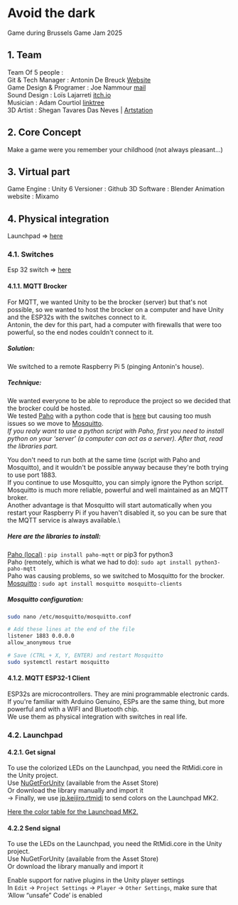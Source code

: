 # Avoid the dark
Game during Brussels Game Jam 2025

## 1. Team
Team Of 5 people :\
Git & Tech Manager : Antonin De Breuck [Website](https://antodb.be)\
Game Design & Programer : Joe Nammour [mail](mailto:joeduliban79@gmail.com)\
Sound Design : Loïs Lajarreti [itch.io](https://billy_hell.itch.io)\
Musician : Adam Courtiol [linktree](https://linktr.ee/Terdix)\
3D Artist : Shegan Tavares Das Neves | [Artstation](https://www.artstation.com/demsheg)
## 2. Core Concept
Make a game were you remember your childhood (not always pleasant...)
## 3. Virtual part
Game Engine : Unity 6
Versioner : Github
3D Software : Blender
Animation website : Mixamo
## 4. Physical integration
Launchpad => [here](https://novationmusic.com/products/launchpad-mini-mk3)

### 4.1. Switches
Esp 32 switch => [here](https://www.amazon.com.be/-/nl/Espressive-Development-Bluetooth-WROOM32-NodeMCU/dp/B07K68RQTS/ref=asc_df_B07K68RQTS/?tag=begogshpadd0d-21&linkCode=df0&hvadid=714430882267&hvpos=&hvnetw=g&hvrand=4144347134565506489&hvpone=&hvptwo=&hvqmt=&hvdev=c&hvdvcmdl=&hvlocint=&hvlocphy=9195606&hvtargid=pla-862519322535&psc=1&mcid=3907c0ab5c033b51848cae096e865b8c&gad_source=1)
#### 4.1.1. MQTT Brocker
For MQTT, we wanted Unity to be the brocker (server) but that's not possible, so we wanted to host the brocker on a computer and have Unity and the ESP32s with the switches connect to it.\
Antonin, the dev for this part, had a computer with firewalls that were too powerful, so the end nodes couldn't connect to it. 

##### Solution:
We switched to a remote Raspberry Pi 5 (pinging Antonin's house).

##### Technique:
We wanted everyone to be able to reproduce the project so we decided that the brocker could be hosted.\
We tested [Paho](https://pypi.org/project/paho-mqtt/) with a python code that is [here](https://github.com/AntoDB/avoid_the_dark/tree/main/PhysicalIntegration/MQTT%20brocker/paho-mqtt-broker.py) but causing too mush issues so we move to [Mosquitto](https://mosquitto.org/).\
_If you realy want to use a python script with Paho, first you need to install python on your ‘server’ (a computer can act as a server). After that, read the libraries part._

You don't need to run both at the same time (script with Paho and Mosquitto), and it wouldn't be possible anyway because they're both trying to use port 1883.\
If you continue to use Mosquitto, you can simply ignore the Python script. Mosquitto is much more reliable, powerful and well maintained as an MQTT broker.\
Another advantage is that Mosquitto will start automatically when you restart your Raspberry Pi if you haven't disabled it, so you can be sure that the MQTT service is always available.\

##### Here are the libraries to install:
[Paho (local)](https://pypi.org/project/paho-mqtt/) : `pip install paho-mqtt` or pip3 for python3\
Paho (remotely, which is what we had to do): `sudo apt install python3-paho-mqtt`\
Paho was causing problems, so we switched to Mosquitto for the brocker.
[Mosquitto](https://mosquitto.org/) : `sudo apt install mosquitto mosquitto-clients`

##### Mosquitto configuration:
```bash
sudo nano /etc/mosquitto/mosquitto.conf

# Add these lines at the end of the file
listener 1883 0.0.0.0
allow_anonymous true

# Save (CTRL + X, Y, ENTER) and restart Mosquitto
sudo systemctl restart mosquitto
```

#### 4.1.2. MQTT ESP32-1 Client
ESP32s are microcontrollers. They are mini programmable electronic cards. If you're familiar with Arduino Genuino, ESPs are the same thing, but more powerful and with a WIFI and Bluetooth chip.\
We use them as physical integration with switches in real life.

### 4.2. Launchpad
#### 4.2.1. Get signal
To use the colorized LEDs on the Launchpad, you need the RtMidi.core in the Unity project.\
Use [NuGetForUnity](https://github.com/GlitchEnzo/NuGetForUnity) (available from the Asset Store)\
Or download the library manually and import it\
-> Finally, we use [jp.keijiro.rtmidi](https://github.com/keijiro/jp.keijiro.rtmidi/tree/master?tab=readme-ov-file) to send colors on the Launchpad MK2.

[Here the color table for the Launchpad MK2.](https://fael-downloads-prod.focusrite.com/customer/prod/s3fs-public/downloads/Launchpad%20MK2%20Programmers%20Reference%20Manual%20v1.03.pdf)

#### 4.2.2 Send signal
To use the LEDs on the Launchpad, you need the RtMidi.core in the Unity project.\
Use NuGetForUnity (available from the Asset Store)\
Or download the library manually and import it

Enable support for native plugins in the Unity player settings\
    In `Edit` → `Project Settings` → `Player` → `Other Settings`, make sure that ‘Allow “unsafe” Code’ is enabled

